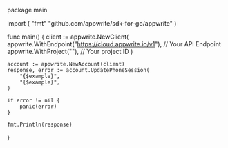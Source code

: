 package main

import (
    "fmt"
	"github.com/appwrite/sdk-for-go/appwrite"
)

func main() {
	client := appwrite.NewClient(
        appwrite.WithEndpoint("https://cloud.appwrite.io/v1"), // Your API Endpoint
        appwrite.WithProject(""), // Your project ID
    )

    account := appwrite.NewAccount(client)
    response, error := account.UpdatePhoneSession(
        "{$example}",
        "{$example}",
    )

    if error != nil {
        panic(error)
    }

    fmt.Println(response)
}
